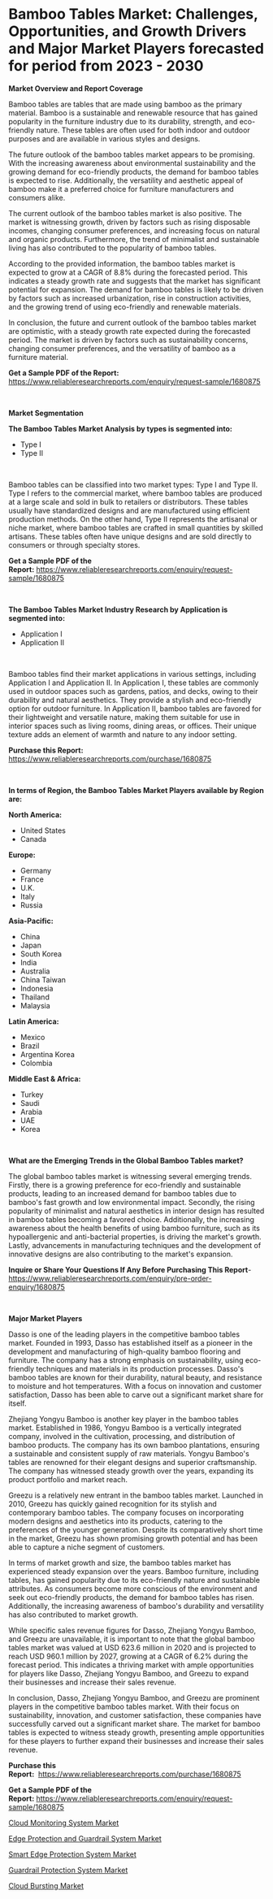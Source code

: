 <p><h1>Bamboo Tables Market: Challenges, Opportunities, and Growth Drivers and Major Market Players forecasted for period from 2023 - 2030</h1></p><p><strong>Market Overview and Report Coverage</strong></p>
<p><p>Bamboo tables are tables that are made using bamboo as the primary material. Bamboo is a sustainable and renewable resource that has gained popularity in the furniture industry due to its durability, strength, and eco-friendly nature. These tables are often used for both indoor and outdoor purposes and are available in various styles and designs.</p><p>The future outlook of the bamboo tables market appears to be promising. With the increasing awareness about environmental sustainability and the growing demand for eco-friendly products, the demand for bamboo tables is expected to rise. Additionally, the versatility and aesthetic appeal of bamboo make it a preferred choice for furniture manufacturers and consumers alike.</p><p>The current outlook of the bamboo tables market is also positive. The market is witnessing growth, driven by factors such as rising disposable incomes, changing consumer preferences, and increasing focus on natural and organic products. Furthermore, the trend of minimalist and sustainable living has also contributed to the popularity of bamboo tables.</p><p>According to the provided information, the bamboo tables market is expected to grow at a CAGR of 8.8% during the forecasted period. This indicates a steady growth rate and suggests that the market has significant potential for expansion. The demand for bamboo tables is likely to be driven by factors such as increased urbanization, rise in construction activities, and the growing trend of using eco-friendly and renewable materials.</p><p>In conclusion, the future and current outlook of the bamboo tables market are optimistic, with a steady growth rate expected during the forecasted period. The market is driven by factors such as sustainability concerns, changing consumer preferences, and the versatility of bamboo as a furniture material.</p></p>
<p><strong>Get a Sample PDF of the Report:</strong> <a href="https://www.reliableresearchreports.com/enquiry/request-sample/1680875">https://www.reliableresearchreports.com/enquiry/request-sample/1680875</a></p>
<p>&nbsp;</p>
<p><strong>Market Segmentation</strong></p>
<p><strong>The Bamboo Tables Market Analysis by types is segmented into:</strong></p>
<p><ul><li>Type I</li><li>Type II</li></ul></p>
<p>&nbsp;</p>
<p><p>Bamboo tables can be classified into two market types: Type I and Type II. Type I refers to the commercial market, where bamboo tables are produced at a large scale and sold in bulk to retailers or distributors. These tables usually have standardized designs and are manufactured using efficient production methods. On the other hand, Type II represents the artisanal or niche market, where bamboo tables are crafted in small quantities by skilled artisans. These tables often have unique designs and are sold directly to consumers or through specialty stores.</p></p>
<p><strong>Get a Sample PDF of the Report:</strong>&nbsp;<a href="https://www.reliableresearchreports.com/enquiry/request-sample/1680875">https://www.reliableresearchreports.com/enquiry/request-sample/1680875</a></p>
<p>&nbsp;</p>
<p><strong>The Bamboo Tables Market Industry Research by Application is segmented into:</strong></p>
<p><ul><li>Application I</li><li>Application II</li></ul></p>
<p>&nbsp;</p>
<p><p>Bamboo tables find their market applications in various settings, including Application I and Application II. In Application I, these tables are commonly used in outdoor spaces such as gardens, patios, and decks, owing to their durability and natural aesthetics. They provide a stylish and eco-friendly option for outdoor furniture. In Application II, bamboo tables are favored for their lightweight and versatile nature, making them suitable for use in interior spaces such as living rooms, dining areas, or offices. Their unique texture adds an element of warmth and nature to any indoor setting.</p></p>
<p><strong>Purchase this Report:</strong>&nbsp; <a href="https://www.reliableresearchreports.com/purchase/1680875">https://www.reliableresearchreports.com/purchase/1680875</a></p>
<p>&nbsp;</p>
<p><strong>In terms of Region, the Bamboo Tables Market Players available by Region are:</strong></p>
<p>
    <p> <strong> North America: </strong>
        <ul>
            <li>United States</li>
            <li>Canada</li>
        </ul>
        </p> 
    <p> <strong> Europe: </strong>
        <ul>
            <li>Germany</li>
            <li>France</li>
            <li>U.K.</li>
            <li>Italy</li>
            <li>Russia</li>
        </ul>
        </p> 
    <p> <strong> Asia-Pacific: </strong>
        <ul>
            <li>China</li>
            <li>Japan</li>
            <li>South Korea</li>
            <li>India</li>
            <li>Australia</li>
            <li>China Taiwan</li>
            <li>Indonesia</li>
            <li>Thailand</li>
            <li>Malaysia</li>
        </ul>
        </p> 
    <p> <strong> Latin America: </strong>
        <ul>
            <li>Mexico</li>
            <li>Brazil</li>
            <li>Argentina Korea</li>
            <li>Colombia</li>
        </ul>
        </p> 
    <p> <strong> Middle East & Africa: </strong>
        <ul>
            <li>Turkey</li>
            <li>Saudi</li>
            <li>Arabia</li>
            <li>UAE</li>
            <li>Korea</li>
        </ul>
    </p>
    </p>
<p>&nbsp;</p>
<p><strong>What are the Emerging Trends in the Global Bamboo Tables market?</strong></p>
<p><p>The global bamboo tables market is witnessing several emerging trends. Firstly, there is a growing preference for eco-friendly and sustainable products, leading to an increased demand for bamboo tables due to bamboo's fast growth and low environmental impact. Secondly, the rising popularity of minimalist and natural aesthetics in interior design has resulted in bamboo tables becoming a favored choice. Additionally, the increasing awareness about the health benefits of using bamboo furniture, such as its hypoallergenic and anti-bacterial properties, is driving the market's growth. Lastly, advancements in manufacturing techniques and the development of innovative designs are also contributing to the market's expansion.</p></p>
<p><strong>Inquire or Share Your Questions If Any Before Purchasing This Report</strong>- <a href="https://www.reliableresearchreports.com/enquiry/pre-order-enquiry/1680875">https://www.reliableresearchreports.com/enquiry/pre-order-enquiry/1680875</a></p>
<p>&nbsp;</p>
<p><strong>Major Market Players</strong></p>
<p><p>Dasso is one of the leading players in the competitive bamboo tables market. Founded in 1993, Dasso has established itself as a pioneer in the development and manufacturing of high-quality bamboo flooring and furniture. The company has a strong emphasis on sustainability, using eco-friendly techniques and materials in its production processes. Dasso's bamboo tables are known for their durability, natural beauty, and resistance to moisture and hot temperatures. With a focus on innovation and customer satisfaction, Dasso has been able to carve out a significant market share for itself.</p><p>Zhejiang Yongyu Bamboo is another key player in the bamboo tables market. Established in 1986, Yongyu Bamboo is a vertically integrated company, involved in the cultivation, processing, and distribution of bamboo products. The company has its own bamboo plantations, ensuring a sustainable and consistent supply of raw materials. Yongyu Bamboo's tables are renowned for their elegant designs and superior craftsmanship. The company has witnessed steady growth over the years, expanding its product portfolio and market reach.</p><p>Greezu is a relatively new entrant in the bamboo tables market. Launched in 2010, Greezu has quickly gained recognition for its stylish and contemporary bamboo tables. The company focuses on incorporating modern designs and aesthetics into its products, catering to the preferences of the younger generation. Despite its comparatively short time in the market, Greezu has shown promising growth potential and has been able to capture a niche segment of customers.</p><p>In terms of market growth and size, the bamboo tables market has experienced steady expansion over the years. Bamboo furniture, including tables, has gained popularity due to its eco-friendly nature and sustainable attributes. As consumers become more conscious of the environment and seek out eco-friendly products, the demand for bamboo tables has risen. Additionally, the increasing awareness of bamboo's durability and versatility has also contributed to market growth.</p><p>While specific sales revenue figures for Dasso, Zhejiang Yongyu Bamboo, and Greezu are unavailable, it is important to note that the global bamboo tables market was valued at USD 623.6 million in 2020 and is projected to reach USD 960.1 million by 2027, growing at a CAGR of 6.2% during the forecast period. This indicates a thriving market with ample opportunities for players like Dasso, Zhejiang Yongyu Bamboo, and Greezu to expand their businesses and increase their sales revenue.</p><p>In conclusion, Dasso, Zhejiang Yongyu Bamboo, and Greezu are prominent players in the competitive bamboo tables market. With their focus on sustainability, innovation, and customer satisfaction, these companies have successfully carved out a significant market share. The market for bamboo tables is expected to witness steady growth, presenting ample opportunities for these players to further expand their businesses and increase their sales revenue.</p></p>
<p><strong>Purchase this Report:</strong>&nbsp;&nbsp;<a href="https://www.reliableresearchreports.com/purchase/1680875">https://www.reliableresearchreports.com/purchase/1680875</a></p>
<p></p>
<p><strong>Get a Sample PDF of the Report:</strong>&nbsp;<a href="https://www.reliableresearchreports.com/enquiry/request-sample/1680875">https://www.reliableresearchreports.com/enquiry/request-sample/1680875</a></p>
<p><p><a href="https://medium.com/@react.shoe.mask/decoding-cloud-monitoring-system-market-metrics-market-share-trends-and-growth-patterns-c9cef1a902ed">Cloud Monitoring System Market</a></p><p><a href="https://www.linkedin.com/pulse/edge-protection-guardrail-system-market-challenges-opportunities/">Edge Protection and Guardrail System Market</a></p><p><a href="https://www.linkedin.com/pulse/smart-edge-protection-system-market-research-report-provides/">Smart Edge Protection System Market</a></p><p><a href="https://www.linkedin.com/pulse/guardrail-protection-system-market-size-growth-forecast/">Guardrail Protection System Market</a></p><p><a href="https://medium.com/@draft.web.back/cloud-bursting-market-insight-market-trends-growth-forecasted-from-2023-to-2030-25ef0fd595e5">Cloud Bursting Market</a></p></p>